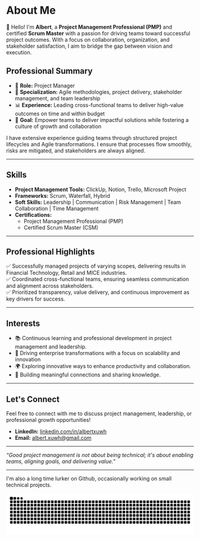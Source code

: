 # About Me

👋 Hello! I'm **Albert**, a **Project Management Professional (PMP)** and certified **Scrum Master** with a passion for driving teams toward successful project outcomes. With a focus on collaboration, organization, and stakeholder satisfaction, I aim to bridge the gap between vision and execution.

## Professional Summary

- 🌟 **Role:** Project Manager  
- 🎯 **Specialization:** Agile methodologies, project delivery, stakeholder management, and team leadership  
- 📊 **Experience:** Leading cross-functional teams to deliver high-value outcomes on time and within budget  
- 🚀 **Goal:** Empower teams to deliver impactful solutions while fostering a culture of growth and collaboration  

I have extensive experience guiding teams through structured project lifecycles and Agile transformations. I ensure that processes flow smoothly, risks are mitigated, and stakeholders are always aligned.

---

## Skills

- **Project Management Tools:** ClickUp, Notion, Trello, Microsoft Project
- **Frameworks:** Scrum, Waterfall, Hybrid 
- **Soft Skills:** Leadership | Communication | Risk Management | Team Collaboration | Time Management  
- **Certifications:**  
  - Project Management Professional (PMP)
  - Certified Scrum Master (CSM)

---

## Professional Highlights

✅ Successfully managed projects of varying scopes, delivering results in Financial Technology, Retail and MICE industries.  
✅ Coordinated cross-functional teams, ensuring seamless communication and alignment across stakeholders.  
✅ Prioritized transparency, value delivery, and continuous improvement as key drivers for success.

---

## Interests

- 📚 Continuous learning and professional development in project management and leadership.  
- 🚀 Driving enterprise transformations with a focus on scalability and innovation  
- 🌍 Exploring innovative ways to enhance productivity and collaboration.  
- 🤝 Building meaningful connections and sharing knowledge.

---

## Let's Connect

Feel free to connect with me to discuss project management, leadership, or professional growth opportunities!  

- **LinkedIn:** [linkedin.com/in/albertxuwh](https://www.linkedin.com/in/albertxuwh/)
-    **Email:** [albert.xuwh@gmail.com](mailto:albert.xuwh@gmail.com)

---

*“Good project management is not about being technical; it's about enabling teams, aligning goals, and delivering value.”*  

---

I'm also a long time lurker on Github, occasionally working on small technical projects.

<picture>
  <source media="(prefers-color-scheme: dark)" srcset="https://raw.githubusercontent.com/uxtrebla/uxtrebla/output/github-contribution-grid-snake-dark.svg">
  <source media="(prefers-color-scheme: light)" srcset="https://raw.githubusercontent.com/uxtrebla/uxtrebla/output/github-contribution-grid-snake.svg">
  <img alt="github contribution grid snake animation" src="https://raw.githubusercontent.com/uxtrebla/uxtrebla/output/github-contribution-grid-snake.svg">
</picture>

